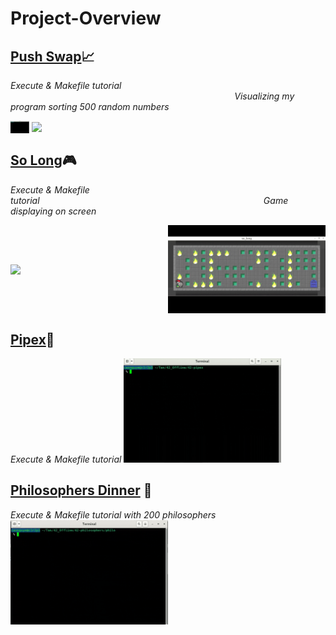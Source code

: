 # Project-Overview

## [Push Swap](https://github.com/Siuol7/42-push_swap.git)📈
*Execute & Makefile tutorial* &nbsp;&nbsp;&nbsp;&nbsp;&nbsp;&nbsp;&nbsp;&nbsp;&nbsp;&nbsp;&nbsp;&nbsp;&nbsp;&nbsp;&nbsp;&nbsp;&nbsp;&nbsp;&nbsp;&nbsp;&nbsp;&nbsp;&nbsp;&nbsp;&nbsp;&nbsp;&nbsp;&nbsp;&nbsp;&nbsp;&nbsp;&nbsp;&nbsp;&nbsp;&nbsp;&nbsp;&nbsp;&nbsp;&nbsp;&nbsp;&nbsp;&nbsp;&nbsp;&nbsp;&nbsp;&nbsp;&nbsp;&nbsp;&nbsp;&nbsp;&nbsp;&nbsp;&nbsp;&nbsp;&nbsp;&nbsp;&nbsp;&nbsp;&nbsp;&nbsp;&nbsp;&nbsp;&nbsp;&nbsp;&nbsp;&nbsp;&nbsp;&nbsp;&nbsp;&nbsp;&nbsp;&nbsp;&nbsp;&nbsp;&nbsp;&nbsp;&nbsp;&nbsp;&nbsp;&nbsp;&nbsp;&nbsp;&nbsp;&nbsp;&nbsp;&nbsp;&nbsp;&nbsp;&nbsp;&nbsp; *Visualizing my program sorting 500 random numbers*
<div style="display: flex !important; align-items: center; width: 100%;">
  <img src="assets/push_swap.gif" style="width: 30px !important; margin-right: 2px;">
  <img src="assets/push_swap%20visualize.gif" style="width: 30px !important; margin-left: 2px;">
</div>

## [So Long](https://github.com/Siuol7/42-so_long.git)🎮
*Execute & Makefile tutorial*&nbsp;&nbsp;&nbsp;&nbsp;&nbsp;&nbsp;&nbsp;&nbsp;&nbsp;&nbsp;&nbsp;&nbsp;&nbsp;&nbsp;&nbsp;&nbsp;&nbsp;&nbsp;&nbsp;&nbsp;&nbsp;&nbsp;&nbsp;&nbsp;&nbsp;&nbsp;&nbsp;&nbsp;&nbsp;&nbsp;&nbsp;&nbsp;&nbsp;&nbsp;&nbsp;&nbsp;&nbsp;&nbsp;&nbsp;&nbsp;&nbsp;&nbsp;&nbsp;&nbsp;&nbsp;&nbsp;&nbsp;&nbsp;&nbsp;&nbsp;&nbsp;&nbsp;&nbsp;&nbsp;&nbsp;&nbsp;&nbsp;&nbsp;&nbsp;&nbsp;&nbsp;&nbsp;&nbsp;&nbsp;&nbsp;&nbsp;&nbsp;&nbsp;&nbsp;&nbsp;&nbsp;&nbsp;&nbsp;&nbsp;&nbsp;&nbsp;&nbsp;&nbsp;&nbsp;&nbsp;&nbsp;&nbsp;&nbsp;&nbsp;&nbsp;&nbsp;&nbsp;&nbsp;&nbsp;&nbsp; *Game displaying on screen*
<div style="display: flex !important; align-items: center; width: 100%;">
  <img src="assets/so_long.gif" style="width: 50% !important; margin-right: 10px;">
  <img src="assets/game.gif" style="width: 50% !important; margin-left: 10px;">
</div>

## [Pipex](https://github.com/Siuol7/42-pipex.git)🔧
*Execute & Makefile tutorial*
<img src= "assets/pipex.gif" style = "width : 50%;">

## [Philosophers Dinner](https://github.com/Siuol7/42-philosophers.git) 🍴
*Execute & Makefile tutorial with 200 philosophers*
<img src= "assets/philo.gif" style = "width : 50%;">
